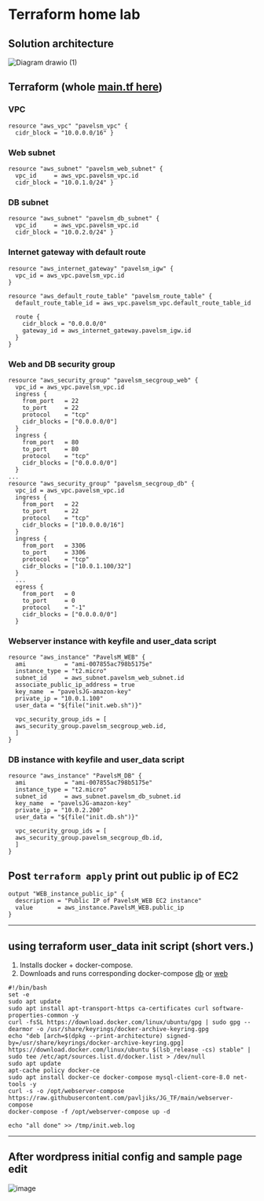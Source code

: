 # Terraform home lab
## Solution architecture
![Diagram drawio (1)](https://user-images.githubusercontent.com/6784580/230848998-9eb50855-5d49-44f5-b82b-6d3123f2248c.png)

## Terraform (whole [main.tf here](https://raw.githubusercontent.com/pavljiks/JG_TF/main/main.tf))

### VPC 
```
resource "aws_vpc" "pavelsm_vpc" {
  cidr_block = "10.0.0.0/16" }
```

### Web subnet
```
resource "aws_subnet" "pavelsm_web_subnet" {
  vpc_id     = aws_vpc.pavelsm_vpc.id
  cidr_block = "10.0.1.0/24" }
```

### DB subnet
```
resource "aws_subnet" "pavelsm_db_subnet" {
  vpc_id     = aws_vpc.pavelsm_vpc.id
  cidr_block = "10.0.2.0/24" }
```

### Internet gateway with default route
```
resource "aws_internet_gateway" "pavelsm_igw" {
  vpc_id = aws_vpc.pavelsm_vpc.id
}

resource "aws_default_route_table" "pavelsm_route_table" {
  default_route_table_id = aws_vpc.pavelsm_vpc.default_route_table_id

  route {
    cidr_block = "0.0.0.0/0"
    gateway_id = aws_internet_gateway.pavelsm_igw.id
  }
}
```

### Web and DB security group
```
resource "aws_security_group" "pavelsm_secgroup_web" { 
  vpc_id = aws_vpc.pavelsm_vpc.id 
  ingress { 
    from_port   = 22 
    to_port     = 22 
    protocol    = "tcp" 
    cidr_blocks = ["0.0.0.0/0"]
  } 
  ingress { 
    from_port   = 80 
    to_port     = 80 
    protocol    = "tcp" 
    cidr_blocks = ["0.0.0.0/0"]
  }
...
resource "aws_security_group" "pavelsm_secgroup_db" { 
  vpc_id = aws_vpc.pavelsm_vpc.id 
  ingress { 
    from_port   = 22 
    to_port     = 22 
    protocol    = "tcp" 
    cidr_blocks = ["10.0.0.0/16"]
  }
  ingress { 
    from_port   = 3306 
    to_port     = 3306 
    protocol    = "tcp" 
    cidr_blocks = ["10.0.1.100/32"] 
  }
  ...
  egress {
    from_port   = 0
    to_port     = 0
    protocol    = "-1"
    cidr_blocks = ["0.0.0.0/0"]
  } 
```
### Webserver instance with keyfile and user_data script
```
resource "aws_instance" "PavelsM_WEB" {
  ami           = "ami-007855ac798b5175e"
  instance_type = "t2.micro"
  subnet_id     = aws_subnet.pavelsm_web_subnet.id
  associate_public_ip_address = true
  key_name  = "pavelsJG-amazon-key"
  private_ip = "10.0.1.100"
  user_data = "${file("init.web.sh")}"

  vpc_security_group_ids = [ 
  aws_security_group.pavelsm_secgroup_web.id, 
  ] 
}
```
### DB instance with keyfile and user_data script
```
resource "aws_instance" "PavelsM_DB" {
  ami           = "ami-007855ac798b5175e"
  instance_type = "t2.micro"
  subnet_id     = aws_subnet.pavelsm_db_subnet.id
  key_name  = "pavelsJG-amazon-key"
  private_ip = "10.0.2.200"
  user_data = "${file("init.db.sh")}"

  vpc_security_group_ids = [ 
  aws_security_group.pavelsm_secgroup_db.id, 
  ] 
}
```
## Post `terraform apply` print out public ip of EC2
```
output "WEB_instance_public_ip" {
  description = "Public IP of PavelsM_WEB EC2 instance"
  value       = aws_instance.PavelsM_WEB.public_ip
}
```
---

## using terraform user_data init script (short vers.) 
1. Installs docker + docker-compose. 
2. Downloads and runs corresponding docker-compose [db](https://raw.githubusercontent.com/pavljiks/JG_TF/main/init.db.sh) or [web](https://raw.githubusercontent.com/pavljiks/JG_TF/main/init.web.sh)

```
#!/bin/bash
set -e 
sudo apt update
sudo apt install apt-transport-https ca-certificates curl software-properties-common -y
curl -fsSL https://download.docker.com/linux/ubuntu/gpg | sudo gpg --dearmor -o /usr/share/keyrings/docker-archive-keyring.gpg
echo "deb [arch=$(dpkg --print-architecture) signed-by=/usr/share/keyrings/docker-archive-keyring.gpg] https://download.docker.com/linux/ubuntu $(lsb_release -cs) stable" | sudo tee /etc/apt/sources.list.d/docker.list > /dev/null
sudo apt update
apt-cache policy docker-ce
sudo apt install docker-ce docker-compose mysql-client-core-8.0 net-tools -y
curl -s -o /opt/webserver-compose https://raw.githubusercontent.com/pavljiks/JG_TF/main/webserver-compose
docker-compose -f /opt/webserver-compose up -d

echo "all done" >> /tmp/init.web.log 
```
---

## After wordpress initial config and sample page edit
![image](https://user-images.githubusercontent.com/6784580/230853946-8914d4a4-7d89-470d-9bbf-03b2efb4065a.png)


